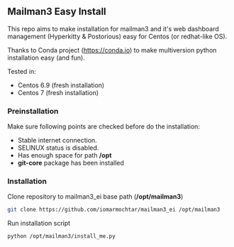 Mailman3 Easy Install
---------------------

This repo aims to make installation for mailman3 and it's web dashboard management (Hyperkitty & Postorious) easy for Centos (or redhat-like OS).


Thanks to Conda project (https://conda.io) to make multiversion python installation easy (and fun).

Tested in:
- Centos 6.9 (fresh installation)
- Centos 7 (fresh installation)


### Preinstallation

Make sure following points are checked before do the installation:

- Stable internet connection.
- SELINUX status is disabled.
- Has enough space for path **/opt**
- **git-core** package has been installed


### Installation

Clone repository to mailman3_ei base path (**/opt/mailman3**)
```sh
git clone https://github.com/iomarmochtar/mailman3_ei /opt/mailman3
```

Run installation script
```sh
python /opt/mailman3/install_me.py
```


